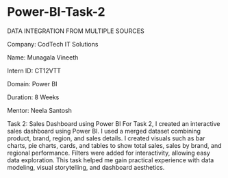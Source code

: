 # Power-BI-Task-2

DATA INTEGRATION  FROM MULTIPLE  SOURCES

Company: CodTech IT Solutions

Name: Munagala Vineeth

Intern ID: CT12VTT

Domain: Power BI

Duration: 8 Weeks

Mentor: Neela Santosh

Task 2: Sales Dashboard using Power BI
For Task 2, I created an interactive sales dashboard using Power BI. I used a merged dataset combining product, brand, region, and sales details. I created visuals such as bar charts, pie charts, cards, and tables to show total sales, sales by brand, and regional performance. Filters were added for interactivity, allowing easy data exploration. This task helped me gain practical experience with data modeling, visual storytelling, and dashboard aesthetics.

